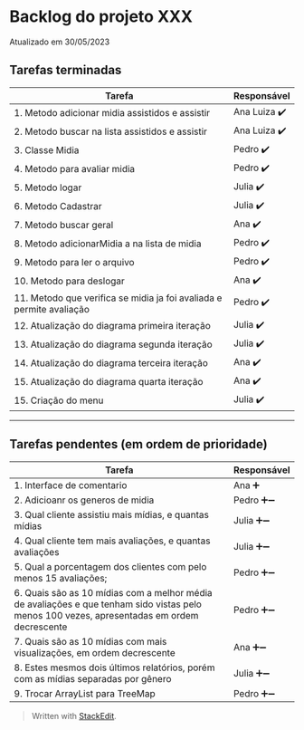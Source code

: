 
# Backlog do projeto XXX
Atualizado em 30/05/2023

## Tarefas terminadas

| Tarefa      | Responsável |
| ----------- | ----------- |
| 1. Metodo adicionar midia assistidos e assistir      | Ana Luiza  ✔️     |
| 2. Metodo buscar na lista assistidos e assistir   | Ana Luiza ✔️       |
| 3. Classe Midia   | Pedro ✔️       |
| 4. Metodo para avaliar midia   | Pedro ✔️       |
| 5. Metodo logar   | Julia ✔️       |
| 6. Metodo Cadastrar   | Julia ✔️       |
| 7. Metodo buscar geral   | Ana  ✔️      |
| 8. Metodo adicionarMidia a na lista de midia   | Pedro  ✔️      |
| 9. Metodo para ler o arquivo   | Pedro  ✔️      |
| 10. Metodo para deslogar   | Ana  ✔️      |
| 11. Metodo que verifica se midia ja foi avaliada e permite avaliação   | Pedro  ✔️      |
| 12. Atualização do diagrama primeira iteração   | Julia  ✔️      |
| 13. Atualização do diagrama segunda iteração   | Julia  ✔️      |
| 14. Atualização do diagrama terceira iteração   | Ana  ✔️      |
| 15. Atualização do diagrama quarta iteração   | Ana  ✔️      |
| 15. Criação do menu   | Julia  ✔️      |

----

## Tarefas pendentes (em ordem de prioridade)

| Tarefa      | Responsável |
| ----------- | ----------- |
| 1. Interface de comentario   | Ana  ➕    |
| 2. Adicioanr os generos de midia      | Pedro ➕➖     |
| 3. Qual cliente assistiu mais mídias, e quantas mídias  | Julia  ➕➖ | 
| 4. Qual cliente tem mais avaliações, e quantas avaliações  | Julia  ➕➖ | 
| 5. Qual a porcentagem dos clientes com pelo menos 15 avaliações;  | Pedro  ➕➖ | 
| 6. Quais são as 10 mídias com a melhor média de avaliações e que tenham sido vistas pelo menos 100 vezes, apresentadas em ordem decrescente  | Pedro  ➕➖ | 
| 7. Quais são as 10 mídias com mais visualizações, em ordem decrescente  | Ana  ➕➖ | 
| 8. Estes mesmos dois últimos relatórios, porém com as mídias separadas por gênero  | Julia  ➕➖ | 
| 9. Trocar ArrayList para TreeMap  | Pedro  ➕➖ | 



> Written with [StackEdit](https://stackedit.io/).
